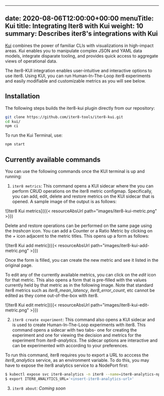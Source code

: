 
---
date: 2020-08-06T12:00:00+00:00
menuTitle: Kui
title: Integrating Iter8 with Kui
weight: 10
summary: Describes iter8's integrations with Kui
---

[Kui](https://kui.tools) combines the power of familiar CLIs with visualizations in high-impact areas. Kui enables you to manipulate complex JSON and YAML data models, integrate disparate tooling, and provides quick access to aggregate views of operational data.

The iter8-KUI integration enables user-intuitive and interactive options to use iter8. Using KUI, you can run Human-In-The-Loop iter8 experiments and easily modifiable and customizable metrics as you will see below.

## Installation

The following steps builds the iter8-kui plugin directly from our repository:

```sh
git clone https://github.com/iter8-tools/iter8-kui.git
cd kui/
npm ci
```

To run the Kui Terminal, use:

```sh
npm start
```

## Currently available commands

You can use the following commands once the KUI terminal is up and running:
1. `iter8 metrics`: This command opens a KUI sidecar where the you can perform CRUD operations on the iter8 metric configmap. Specifically, you can add, edit, delete and restore metrics on the KUI sidecar that is opened. A sample image of the output is as follows:

![Iter8 Kui metrics]({{< resourceAbsUrl path="images/iter8-kui-metric.png" >}})

Delete and restore operations can be performed on the same page using the _trashcan_ icon. You can add a Counter or a Ratio Metric by clicking on the _+_ icon adjacent to the metric titles. This opens up a form as follows:

![Iter8 Kui add metric]({{< resourceAbsUrl path="images/iter8-kui-add-metric.png" >}})

Once the form is filled, you can create the new metric and see it listed in the original page.

To edit any of the currently available metrics, you can click on the _edit_ icon for that metric. This also opens a form that is pre-filled with the values currently held by that metric as in the following image. Note that standard iter8 metrics such as _iter8_mean_latency_, _iter8_error_count_, etc cannot be edited as they come out-of-the-box with iter8.

![Iter8 Kui edit metric]({{< resourceAbsUrl path="images/iter8-kui-edit-metric.png" >}})

2. `iter8 create experiment`: This command also opens a KUI sidecar and is used to create Human-In-The-Loop experiments with iter8. This command opens a sidecar with two tabs- one for creating the experiment and one for viewing the decision and metrics for the experiment from _iter8-analytics_. The sidecar options are interactive and can be experimented with according to your preferences.

To run this command, iter8 requires you to export a URL to acccess the _iter8_analytics_ service, as an environment variable. To do this, you may have to expose the iter8 analytics service to a NodePort first:

```sh
$ kubectl expose svc iter8-analytics -n iter8 --name=iter8-analytics-np --type=NodePort
$ export ITER8_ANALYTICS_URL='<insert-iter8-analytics-url>'
```

3. `iter8 about`: _Coming soon_
